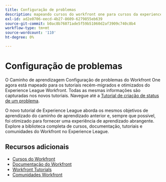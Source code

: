 ```yaml
---
title: Configuração de problemas
description: mapeando cursos do workfront one para cursos da experience league
exl-id: ad2e0706-eecd-4b27-8609-6279855eb639
source-git-commit: b0ac8b76071ade5f59b51060d2af3909c740c8b4
workflow-type: tm+mt
source-wordcount: '110'
ht-degree: 0%

---
```



# Configuração de problemas

O Caminho de aprendizagem Configuração de problemas do Workfront One agora está mapeado para os tutoriais recém-migrados e otimizados do Experience League Workfront.  Todas as mesmas informações são capturadas nos novos tutoriais. Navegue até a [Tutorial de criação de status de um problema](https://experienceleague.adobe.com/docs/workfront-learn/tutorials-workfront/home.html).

O novo tutorial de Experience League aborda os mesmos objetivos de aprendizado do caminho de aprendizado anterior e, sempre que possível, foi otimizado para fornecer uma experiência de aprendizado abrangente.  Explore a biblioteca completa de cursos, documentação, tutoriais e comunidades do Workfront no Experience League.


## Recursos adicionais

* [Cursos do Workfront](https://experienceleague.adobe.com/?lang=en&amp;Solution=Workfront#courses)
* [Documentação do Workfront](https://experienceleague.adobe.com/docs/workfront.html)
* [Workfront Tutorials](https://experienceleague.adobe.com/docs/workfront-learn/tutorials-workfront/home.html)
* [Comunidades Workfront](https://experienceleaguecommunities.adobe.com/t5/workfront/ct-p/workfront)